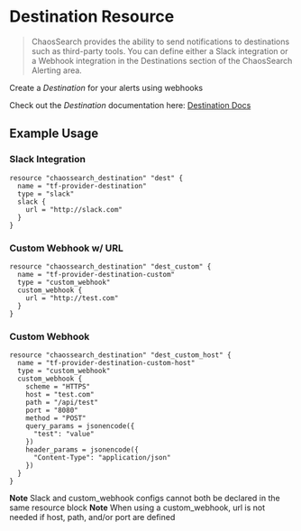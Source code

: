 # Destination Resource

> ChaosSearch provides the ability to send notifications to destinations such as third-party tools. You can define either a Slack integration or a Webhook integration in the Destinations section of the ChaosSearch Alerting area.

Create a _Destination_ for your alerts using webhooks

Check out the _Destination_ documentation here: [Destination Docs](https://docs.chaossearch.io/docs/alert-destinations)

## Example Usage

### Slack Integration
```hcl
resource "chaossearch_destination" "dest" {
  name = "tf-provider-destination"
  type = "slack"
  slack {
    url = "http://slack.com"
  }
}
```

### Custom Webhook w/ URL
```hcl
resource "chaossearch_destination" "dest_custom" {
  name = "tf-provider-destination-custom"
  type = "custom_webhook"
  custom_webhook {
    url = "http://test.com"
  }
}
```

### Custom Webhook
```hcl
resource "chaossearch_destination" "dest_custom_host" {
  name = "tf-provider-destination-custom-host"
  type = "custom_webhook"
  custom_webhook {
    scheme = "HTTPS"
    host = "test.com"
    path = "/api/test"
    port = "8080"
    method = "POST"
    query_params = jsonencode({
      "test": "value"
    })
    header_params = jsonencode({
      "Content-Type": "application/json"
    })
  }
}
```

**Note** Slack and custom_webhook configs cannot both be declared in the same resource block
**Note** When using a custom_webhook, url is not needed if host, path, and/or port are defined